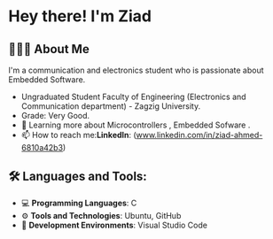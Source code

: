 # Hey there! I'm Ziad

## 👨🏻‍💻 About Me

I'm a communication and electronics student who is passionate about Embedded Software.

  - Ungraduated Student Faculty of Engineering (Electronics and Communication department) - Zagzig University.
  - Grade: Very Good.
  - 🌱 Learning more about Microcontrollers , Embedded Sofware .
  - 📫 How to reach me:**LinkedIn**: (www.linkedin.com/in/ziad-ahmed-6810a42b3)

## 🛠️ Languages and Tools:

- 💻 **Programming Languages**: C
- ⚙️ **Tools and Technologies**: Ubuntu, GitHub
- 🔧 **Development Environments**: Visual Studio Code




